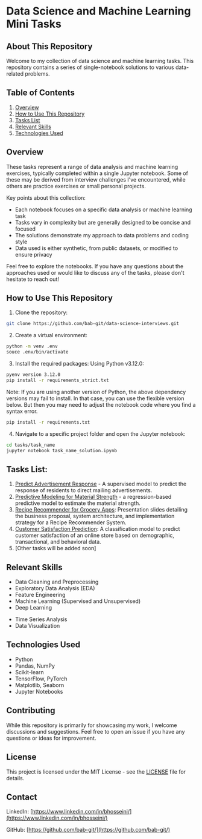 # Data Science and Machine Learning Mini Tasks

## About This Repository

Welcome to my collection of data science and machine learning tasks. 
This repository contains a series of single-notebook solutions to various data-related problems.

## Table of Contents
1. [Overview](#overview)
2. [How to Use This Repository](#how-to-use-this-repository)
3. [Tasks List](#tasks-list)
4. [Relevant Skills](#relevant-skills)
5. [Technologies Used](#technologies-used)


## Overview

These tasks represent a range of data analysis and machine learning exercises, typically completed within a single Jupyter notebook. 
Some of these may be derived from interview challenges I've encountered, while others are practice exercises or small personal projects.

Key points about this collection:

- Each notebook focuses on a specific data analysis or machine learning task
- Tasks vary in complexity but are generally designed to be concise and focused
- The solutions demonstrate my approach to data problems and coding style
- Data used is either synthetic, from public datasets, or modified to ensure privacy

Feel free to explore the notebooks. If you have any questions about the approaches used or would like to discuss any of the tasks, please don't hesitate to reach out!

## How to Use This Repository

1. Clone the repository:
```bash
git clone https://github.com/bab-git/data-science-interviews.git
```

2. Create a virtual environment:
```bash 
python -m venv .env
souce .env/bin/activate
```

3. Install the required packages:
Using Python v3.12.0:
```bash
pyenv version 3.12.0
pip install -r requirements_strict.txt
```
Note: If you are using another version of Python, the above dependency versions may fail to install. 
In that case, you can use the flexible version below. But then you may need to adjust the notebook code where you find a syntax error.
```bash
pip install -r requirements.txt
```

4. Navigate to a specific project folder and open the Jupyter notebook:
```bash
cd tasks/task_name
jupyter notebook task_name_solution.ipynb
```

## Tasks List:
1. [Predict Advertisement Response](tasks/Predict_Advertisement_Response/README.md) - A supervised model to predict the response of residents to direct mailing advertisements.
2. [Predictive Modeling for Material Strength](tasks/Predictive_Modeling_for_Material_Strength/README.md) - a regression-based predictive model to estimate the material strength.
3. [Recipe Recommender for Grocery Apps](tasks/Recommendation_System_Food_Recipes/README.md): Presentation slides detailing the business proposal, system architecture, and implementation strategy for a Recipe Recommender System.
4. [Customer Satisfaction Prediction](tasks/Customer_Satisfaction_Prediction/README.md): A classification model to predict customer satisfaction of an online store based on demographic, transactional, and behavioral data.
5. [Other tasks will be added soon]


## Relevant Skills

- Data Cleaning and Preprocessing
- Exploratory Data Analysis (EDA)
- Feature Engineering
- Machine Learning (Supervised and Unsupervised)
- Deep Learning
<!-- - Natural Language Processing (NLP) -->
- Time Series Analysis
- Data Visualization

## Technologies Used

- Python
- Pandas, NumPy
- Scikit-learn
- TensorFlow, PyTorch
- Matplotlib, Seaborn
- Jupyter Notebooks

## Contributing

While this repository is primarily for showcasing my work, I welcome discussions and suggestions. 
Feel free to open an issue if you have any questions or ideas for improvement.

## License

This project is licensed under the MIT License - see the [LICENSE](LICENSE) file for details.

## Contact

LinkedIn: [https://www.linkedin.com/in/bhosseini/](https://www.linkedin.com/in/bhosseini/) 

GitHub: [https://github.com/bab-git/](https://github.com/bab-git/)